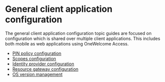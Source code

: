 # General client application configuration

The general client application configuration topic guides are focused on configuration which is shared over multiple client applications. This includes both 
mobile as web applications using OneWelcome Access.  

* [PIN policy configuration](pin-policy/pin-policy.md)
* [Scopes configuration](scopes/scopes.md) 
* [Identity provider configuration](identity-providers/identity-providers.md)
* [Resource gateway configuration](resource-gateway/resource-gateway.md)
* [OS version management](os-version-configuration/os-version-configuration.md)